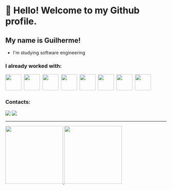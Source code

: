 # 👋 Hello! Welcome to my Github profile.
## My name is Guilherme!

- I'm studying software engineering

### I already worked with:

<img src="https://cdn.jsdelivr.net/gh/devicons/devicon/icons/php/php-original.svg" width="50" height="50" />&nbsp;&nbsp;<img src="https://cdn.jsdelivr.net/gh/devicons/devicon/icons/denojs/denojs-original-wordmark.svg" width="50" height="50" />&nbsp;&nbsp;<img src="https://cdn.jsdelivr.net/gh/devicons/devicon/icons/javascript/javascript-plain.svg" width="50" height="50" />&nbsp;&nbsp;<img src="https://cdn.jsdelivr.net/gh/devicons/devicon/icons/typescript/typescript-plain.svg" width="50" height="50" />&nbsp;&nbsp;<img src="https://cdn.jsdelivr.net/gh/devicons/devicon/icons/docker/docker-plain-wordmark.svg" width="50" height="50" />&nbsp;&nbsp;<img src="https://cdn.jsdelivr.net/gh/devicons/devicon/icons/nodejs/nodejs-plain-wordmark.svg" width="50" height="50" />&nbsp;&nbsp;<img src="https://cdn.jsdelivr.net/gh/devicons/devicon/icons/linux/linux-original.svg" width="50" height="50" />&nbsp;&nbsp;<img src="https://cdn.jsdelivr.net/gh/devicons/devicon/icons/postgresql/postgresql-plain.svg" width="50" height="50" />

### Contacts:

<div>
<a href="https://instagram.com/gui_kessler" target="_blank"><img loading="lazy" src="https://img.shields.io/badge/-Instagram-%23E4405F?style=for-the-badge&logo=instagram&logoColor=white" target="_blank"></a>
<a href="https://www.linkedin.com/in/guilherme-kessler-9b39091b8/" target="_blank"><img loading="lazy" src="https://img.shields.io/badge/-LinkedIn-%230077B5?style=for-the-badge&logo=linkedin&logoColor=white" target="_blank"></a>
</div>

_______

<div>
<a href="https://github.com/gui-kessler">
<img loading="lazy" height="180em" src="https://github-readme-stats.vercel.app/api/top-langs/?username=gui-kessler&layout=compact&langs_count=7&theme=transparent"/>
<img loading="lazy" height="180em" src="https://github-readme-stats.vercel.app/api?username=gui-kessler&show_icons=true&theme=transparent&include_all_commits=true&count_private=true"/>
</div>
